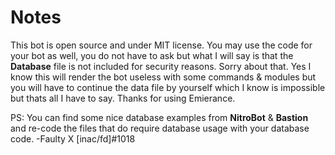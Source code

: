 # Notes

This bot is open source and under MIT license. You may use the code for your bot as well, you do not have to ask but what I will say is that the **Database** file is not included for security reasons. Sorry about that. Yes I know this will render the bot useless with some commands & modules but you will have to continue the data file by yourself which I know is impossible but thats all I have to say. Thanks for using Emierance.

PS: You can find some nice database examples from **NitroBot** & **Bastion** and re-code the files that do require database usage with your database code.
-Faulty X [inac/fd]#1018
